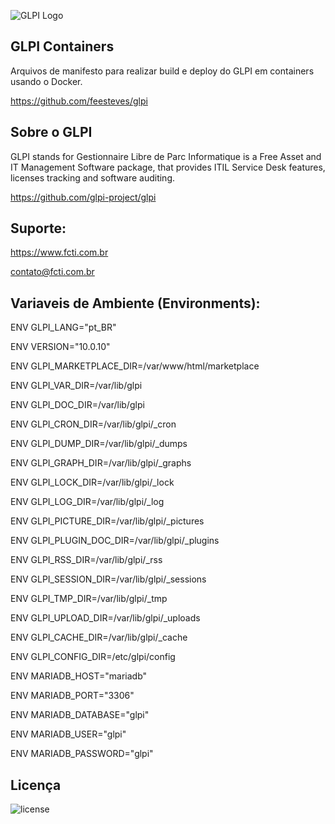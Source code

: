 ![GLPI Logo](https://raw.githubusercontent.com/glpi-project/glpi/refs/heads/main/public/pics/logos/logo-GLPI-250-grey.png)
## GLPI Containers

Arquivos de manifesto para realizar build e deploy do GLPI em containers usando o Docker.

https://github.com/feesteves/glpi


## Sobre o GLPI
GLPI stands for Gestionnaire Libre de Parc Informatique is a Free Asset and IT Management Software package, that provides ITIL Service Desk features, licenses tracking and software auditing.

https://github.com/glpi-project/glpi


## Suporte:

https://www.fcti.com.br

contato@fcti.com.br


## Variaveis de Ambiente (Environments):

ENV GLPI_LANG="pt_BR"

ENV VERSION="10.0.10"

ENV GLPI_MARKETPLACE_DIR=/var/www/html/marketplace

ENV GLPI_VAR_DIR=/var/lib/glpi

ENV GLPI_DOC_DIR=/var/lib/glpi

ENV GLPI_CRON_DIR=/var/lib/glpi/\_cron

ENV GLPI_DUMP_DIR=/var/lib/glpi/\_dumps

ENV GLPI_GRAPH_DIR=/var/lib/glpi/\_graphs

ENV GLPI_LOCK_DIR=/var/lib/glpi/\_lock

ENV GLPI_LOG_DIR=/var/lib/glpi/\_log

ENV GLPI_PICTURE_DIR=/var/lib/glpi/\_pictures

ENV GLPI_PLUGIN_DOC_DIR=/var/lib/glpi/\_plugins

ENV GLPI_RSS_DIR=/var/lib/glpi/\_rss

ENV GLPI_SESSION_DIR=/var/lib/glpi/\_sessions

ENV GLPI_TMP_DIR=/var/lib/glpi/\_tmp

ENV GLPI_UPLOAD_DIR=/var/lib/glpi/\_uploads

ENV GLPI_CACHE_DIR=/var/lib/glpi/\_cache

ENV GLPI_CONFIG_DIR=/etc/glpi/config

ENV MARIADB_HOST="mariadb"

ENV MARIADB_PORT="3306"

ENV MARIADB_DATABASE="glpi"

ENV MARIADB_USER="glpi"

ENV MARIADB_PASSWORD="glpi"

## Licença

![license](https://img.shields.io/github/license/glpi-project/glpi.svg)
